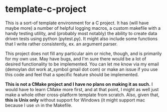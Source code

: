 # template-c-project
This is a sort-of template environment for a C project. It has (will have maybe more) a number of helpful logging macros, a custom makefile with a handy testing utility, and (probably most notably) the ability to create data driven tests using python (pytest.py). It might also include some functions that I write rather consistently, ex. an argument parser.

This project does not fill any particular aim or niche, though, and is primarily for my own use. May have bugs, and I'm sure there would be a lot of desired functionality to be implemented. You can let me know via my email (demoylan dot work at_symbol gmail dot com) or make an issue if you use this code and feel that a specific feature should be implemented.

**This is not a CMake project and I have no plans on making it as such.** I would have to learn CMake more first, and at that point, I might as well just make a whole other cross-platform template from scratch. Also, given that, **this is Unix only** without support for Windows (it might support mac because I use `sh` in the Makefile.
